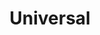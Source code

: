 ---
title: 'Universal'
cnTitle: '寰宇'
teacher: ['Kuzuha']
courseDuration: '60'
image:
  url: '/swiper/swiper-4.jpg'
  alt: ''
order: 4
monthly-Featured: 'fasle'
---